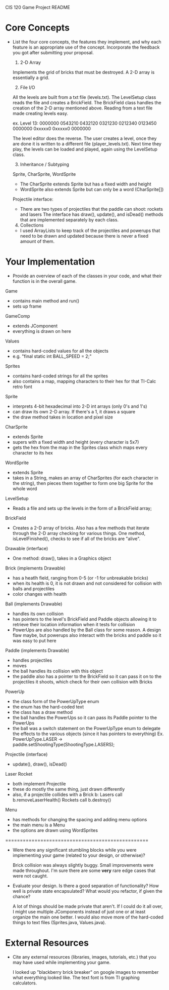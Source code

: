 CIS 120 Game Project README

Core Concepts
==

- List the four core concepts, the features they implement, and why each feature
  is an appropriate use of the concept. Incorporate the feedback you got after
  submitting your proposal.

  1. 2-D Array

	Implements the grid of bricks that must be destroyed. A 2-D array is essentially a grid.

  2. File I/O

	All the levels are built from a txt file (levels.txt). The LevelSetup class reads the file and creates a BrickField. The BrickField class handles the creation of the 2-D array mentioned above. Reading from a text file made creating levels easy.

	ex.
	Level 13:
	0000000
	0543210
	0432120
	0321230
	0212340
	0123450
	0000000
	0xxxxx0
	0xxxxx0
	0000000

	The level editor does the reverse. The user creates a level, once they are done it is written to a different file (player_levels.txt). Next time they play, the levels can be loaded and played, again using the LevelSetup class.	

  3. Inheritance / Subtyping

	Sprite, CharSprite, WordSprite
	- The CharSprite extends Sprite but has a fixed width and height
	- WordSprite also extends Sprite but can only be a word (CharSprite[])

	Projectile interface:
	- There are two types of projectiles that the paddle can shoot: rockets and lasers The interface has draw(), update(), and isDead() methods that are implemented separately by each class.

  4. Collections

	- I used ArrayLists to keep track of the projectiles and powerups that need to be drawn and updated because there is never a fixed amount of them.

Your Implementation
==

- Provide an overview of each of the classes in your code, and what their
  function is in the overall game.

Game
- contains main method and run()
- sets up frame

GameComp
- extends JComponent
- everything is drawn on here

Values
- contains hard-coded values for all the objects
- e.g. "final static int BALL_SPEED = 2;"

Sprites
- contains hard-coded strings for all the sprites
- also contains a map, mapping characters to their hex for that TI-Calc retro font

Sprite
- interprets 4-bit hexadecimal into 2-D int arrays (only 0's and 1's)
- can draw its own 2-D array. If there's a 1, it draws a square
- the draw method takes in location and pixel size

CharSprite
- extends Sprite
- supers with a fixed width and height (every character is 5x7)
- gets the hex from the map in the Sprites class which maps every character to its hex

WordSprite
- extends Sprite
- takes in a String, makes an array of CharSprites (for each character in the string),
then pieces them together to form one big Sprite for the whole word

LevelSetup
- Reads a file and sets up the levels in the form of a BrickField array;

BrickField
- Creates a 2-D array of bricks. Also has a few methods that iterate through the 2-D array checking for various things. One method, isLevelFinished(), checks to see if all of the bricks are "alive".

Drawable (interface)
- One method: draw(), takes in a Graphics object

Brick (implements Drawable)
- has a heatlh field, ranging from 0-5 (or -1 for unbreakable bricks)
- when its health is 0, it is not drawn and not considered for collision with balls and projectiles
- color changes with health

Ball (implements Drawable)
- handles its own collision
- has pointers to the level's BrickField and Paddle objects allowing it to retrieve their location information when it tests for collision
- PowerUps are also handled by the Ball class for some reason. A design flaw maybe, 
but powerups also interact with the bricks and paddle so it was easy to put here

Paddle (implements Drawable)
- handles projectiles
- moves
- the ball handles its collision with this object
- the paddle also has a pointer to the BrickField so it can pass it on to the projectiles it shoots, which check for their own collision with Bricks

PowerUp
- the class form of the PowerUpType enum
- the enum has the hard-coded text
- the class has a draw method
- the ball handles the PowerUps so it can pass its Paddle pointer to the PowerUps
- the ball was a switch statement on the PowerUpType enum to delegate the effects to the various objects (since it has pointers to everything)
Ex. PowerUpType.LASER -> paddle.setShootingType(ShootingType.LASERS);

Projectile (interface)
- update(), draw(), isDead()

Laser
Rocket
- both implement Projectile
- these do mostly the same thing, just drawn differently
- also, if a projectile collides with a Brick b:
  Lasers call b.removeLaserHealth()
  Rockets call b.destroy()

Menu
- has methods for changing the spacing and adding menu options
- the main menu is a Menu
- the options are drawn using WordSprites

=================================================

- Were there any significant stumbling blocks while you were implementing your
  game (related to your design, or otherwise)?

	Brick collision was always slightly buggy. Small improvements were made throughout. I'm sure there are some **very** rare edge cases that were not caught.

- Evaluate your design. Is there a good separation of functionality? How well is
  private state encapsulated? What would you refactor, if given the chance?

	A lot of things should be made private that aren't.
	If I could do it all over, I might use multiple JComponents instead of just one or at least organize the main one better. I would also move more of the hard-coded things to text files (Sprites.java, Values.java).


External Resources
==

- Cite any external resources (libraries, images, tutorials, etc.) that you may
  have used while implementing your game.

	I looked up "blackberry brick breaker" on google images to remember what everything looked like. The text font is from TI graphing calculators.

